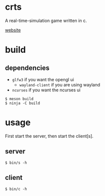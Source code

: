# crts

A real-time-simulation game written in c.

[website](https://mochiro.moe/crts)

# build

## dependencies

+ `glfw3` if you want the opengl ui
  - `wayland-client` if you are using wayland
+ `ncurses` if you want the ncurses ui

```
$ meson build
$ ninja -C build
```

# usage

First start the server, then start the client[s].

## server

```
$ bin/s -h
```

## client

```
$ bin/c -h
```
